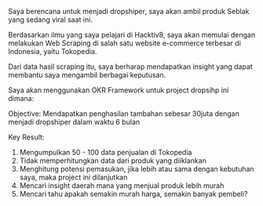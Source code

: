 Saya berencana untuk menjadi dropshiper, saya akan ambil produk Seblak yang sedang viral saat ini.

Berdasarkan ilmu yang saya pelajari di Hacktiv8, saya akan memulai dengan melakukan Web Scraping di salah satu website e-commerce terbesar di Indonesia, yaitu Tokopedia.

Dari data hasil scraping itu, saya berharap mendapatkan insight yang dapat membantu saya mengambil berbagai keputusan.

Saya akan menggunakan OKR Framework untuk project dropsihp ini dimana:

Objective:
Mendapatkan penghasilan tambahan sebesar 30juta dengan menjadi dropshiper dalam waktu 6 bulan

Key Result:
1. Mengumpulkan 50 - 100 data penjualan di Tokopedia
2. Tidak memperhitungkan data dari produk yang diiklankan
3. Menghitung potensi pemasukan, jika lebih atau sama dengan kebutuhan saya, maka project ini dilanjutkan
4. Mencari insight daerah mana yang menjual produk lebih murah
5. Mencari tahu apakah semakin murah harga, semakin banyak pembeli?
